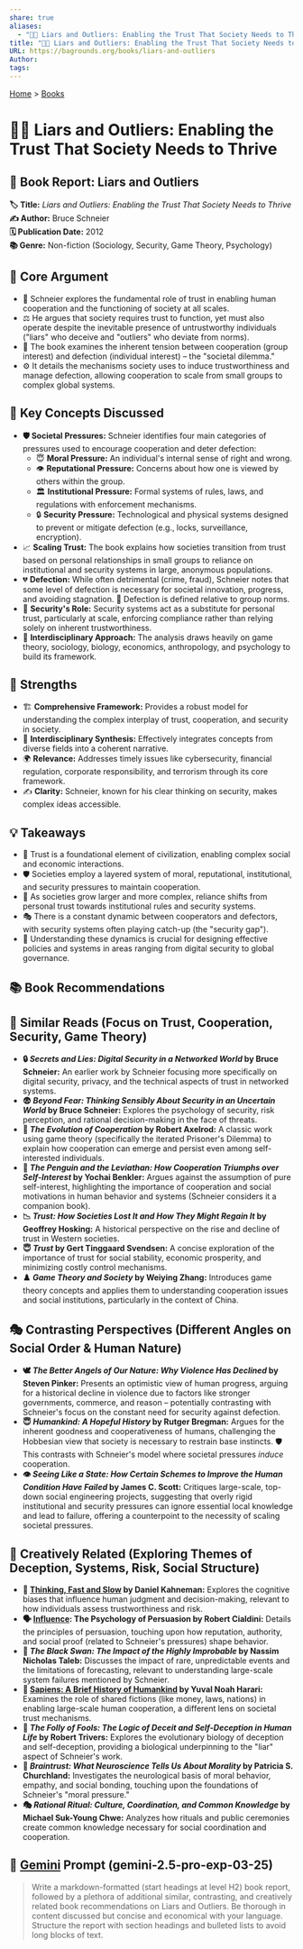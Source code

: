 ```yaml
---
share: true
aliases:
  - "🤥😈 Liars and Outliers: Enabling the Trust That Society Needs to Thrive"
title: "🤥😈 Liars and Outliers: Enabling the Trust That Society Needs to Thrive"
URL: https://bagrounds.org/books/liars-and-outliers
Author: 
tags: 
---
```

[Home](../index.md) > [Books](./index.md)  
# 🤥😈 Liars and Outliers: Enabling the Trust That Society Needs to Thrive  
  
## 📖 Book Report: Liars and Outliers  
  
**🏷️ Title:** *Liars and Outliers: Enabling the Trust That Society Needs to Thrive*  
**✍️ Author:** Bruce Schneier  
**🗓️ Publication Date:** 2012  
**📚 Genre:** Non-fiction (Sociology, Security, Game Theory, Psychology)  
  
## 🎯 Core Argument  
  
* 🤔 Schneier explores the fundamental role of trust in enabling human cooperation and the functioning of society at all scales.  
* ⚖️ He argues that society requires trust to function, yet must also operate despite the inevitable presence of untrustworthy individuals ("liars" who deceive and "outliers" who deviate from norms).  
* 🤯 The book examines the inherent tension between cooperation (group interest) and defection (individual interest) – the "societal dilemma."  
* ⚙️ It details the mechanisms society uses to induce trustworthiness and manage defection, allowing cooperation to scale from small groups to complex global systems.  
  
## 🔑 Key Concepts Discussed  
  
* **🛡️ Societal Pressures:** Schneier identifies four main categories of pressures used to encourage cooperation and deter defection:  
    * 😇 **Moral Pressure:** An individual's internal sense of right and wrong.  
    * 👁️ **Reputational Pressure:** Concerns about how one is viewed by others within the group.  
    * 🏛️ **Institutional Pressure:** Formal systems of rules, laws, and regulations with enforcement mechanisms.  
    * 🔒 **Security Pressure:** Technological and physical systems designed to prevent or mitigate defection (e.g., locks, surveillance, encryption).  
* 📈 **Scaling Trust:** The book explains how societies transition from trust based on personal relationships in small groups to reliance on institutional and security systems in large, anonymous populations.  
* 💔 **Defection:** While often detrimental (crime, fraud), Schneier notes that some level of defection is necessary for societal innovation, progress, and avoiding stagnation. 📜 Defection is defined relative to group norms.  
* 🚨 **Security's Role:** Security systems act as a substitute for personal trust, particularly at scale, enforcing compliance rather than relying solely on inherent trustworthiness.  
* 🤝 **Interdisciplinary Approach:** The analysis draws heavily on game theory, sociology, biology, economics, anthropology, and psychology to build its framework.  
  
## 💪 Strengths  
  
* 🏗️ **Comprehensive Framework:** Provides a robust model for understanding the complex interplay of trust, cooperation, and security in society.  
* 🤹 **Interdisciplinary Synthesis:** Effectively integrates concepts from diverse fields into a coherent narrative.  
* 🌍 **Relevance:** Addresses timely issues like cybersecurity, financial regulation, corporate responsibility, and terrorism through its core framework.  
* ✍️ **Clarity:** Schneier, known for his clear thinking on security, makes complex ideas accessible.  
  
## 💡 Takeaways  
  
* 🤝 Trust is a foundational element of civilization, enabling complex social and economic interactions.  
* 🛡️ Societies employ a layered system of moral, reputational, institutional, and security pressures to maintain cooperation.  
* 🏢 As societies grow larger and more complex, reliance shifts from personal trust towards institutional rules and security systems.  
* 🎭 There is a constant dynamic between cooperators and defectors, with security systems often playing catch-up (the "security gap").  
* 🧠 Understanding these dynamics is crucial for designing effective policies and systems in areas ranging from digital security to global governance.  
  
## 📚 Book Recommendations  
  
## 🤝 Similar Reads (Focus on Trust, Cooperation, Security, Game Theory)  
  
* **🔒 _Secrets and Lies: Digital Security in a Networked World_ by Bruce Schneier:** An earlier work by Schneier focusing more specifically on digital security, privacy, and the technical aspects of trust in networked systems.  
* **😨 _Beyond Fear: Thinking Sensibly About Security in an Uncertain World_ by Bruce Schneier:** Explores the psychology of security, risk perception, and rational decision-making in the face of threats.  
* **🤝 _The Evolution of Cooperation_ by Robert Axelrod:** A classic work using game theory (specifically the iterated Prisoner's Dilemma) to explain how cooperation can emerge and persist even among self-interested individuals.  
* **🐧 _The Penguin and the Leviathan: How Cooperation Triumphs over Self-Interest_ by Yochai Benkler:** Argues against the assumption of pure self-interest, highlighting the importance of cooperation and social motivations in human behavior and systems (Schneier considers it a companion book).  
* **📉 _Trust: How Societies Lost It and How They Might Regain It_ by Geoffrey Hosking:** A historical perspective on the rise and decline of trust in Western societies.  
* **😇 _Trust_ by Gert Tinggaard Svendsen:** A concise exploration of the importance of trust for social stability, economic prosperity, and minimizing costly control mechanisms.  
* **♟️ _Game Theory and Society_ by Weiying Zhang:** Introduces game theory concepts and applies them to understanding cooperation issues and social institutions, particularly in the context of China.  
  
## 🎭 Contrasting Perspectives (Different Angles on Social Order & Human Nature)  
  
* **🕊️ _The Better Angels of Our Nature: Why Violence Has Declined_ by Steven Pinker:** Presents an optimistic view of human progress, arguing for a historical decline in violence due to factors like stronger governments, commerce, and reason – potentially contrasting with Schneier's focus on the constant need for security against defection.  
* **😇 _Humankind: A Hopeful History_ by Rutger Bregman:** Argues for the inherent goodness and cooperativeness of humans, challenging the Hobbesian view that society is necessary to restrain base instincts. 🛡️ This contrasts with Schneier's model where societal pressures *induce* cooperation.  
* **👁️ _Seeing Like a State: How Certain Schemes to Improve the Human Condition Have Failed_ by James C. Scott:** Critiques large-scale, top-down social engineering projects, suggesting that overly rigid institutional and security pressures can ignore essential local knowledge and lead to failure, offering a counterpoint to the necessity of scaling societal pressures.  
  
## 🎨 Creatively Related (Exploring Themes of Deception, Systems, Risk, Social Structure)  
  
* **🧠 [Thinking, Fast and Slow](./thinking-fast-and-slow.md) by Daniel Kahneman:** Explores the cognitive biases that influence human judgment and decision-making, relevant to how individuals assess trustworthiness and risk.  
* **🗣️ [Influence](./influence.md): The Psychology of Persuasion by Robert Cialdini:** Details the principles of persuasion, touching upon how reputation, authority, and social proof (related to Schneier's pressures) shape behavior.  
* **🦢 _The Black Swan: The Impact of the Highly Improbable_ by Nassim Nicholas Taleb:** Discusses the impact of rare, unpredictable events and the limitations of forecasting, relevant to understanding large-scale system failures mentioned by Schneier.  
* **🐒 [Sapiens: A Brief History of Humankind](./sapiens-a-brief-history-of-humankind.md) by Yuval Noah Harari:** Examines the role of shared fictions (like money, laws, nations) in enabling large-scale human cooperation, a different lens on societal trust mechanisms.  
* **🤥 _The Folly of Fools: The Logic of Deceit and Self-Deception in Human Life_ by Robert Trivers:** Explores the evolutionary biology of deception and self-deception, providing a biological underpinning to the "liar" aspect of Schneier's work.  
* **🧠 _Braintrust: What Neuroscience Tells Us About Morality_ by Patricia S. Churchland:** Investigates the neurological basis of moral behavior, empathy, and social bonding, touching upon the foundations of Schneier's "moral pressure."  
* **🎭 _Rational Ritual: Culture, Coordination, and Common Knowledge_ by Michael Suk-Young Chwe:** Analyzes how rituals and public ceremonies create common knowledge necessary for social coordination and cooperation.  
  
## 💬 [Gemini](../software/gemini.md) Prompt (gemini-2.5-pro-exp-03-25)  
> Write a markdown-formatted (start headings at level H2) book report, followed by a plethora of additional similar, contrasting, and creatively related book recommendations on Liars and Outliers. Be thorough in content discussed but concise and economical with your language. Structure the report with section headings and bulleted lists to avoid long blocks of text.